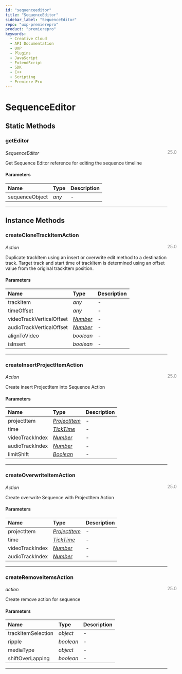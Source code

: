 ```yaml
---
id: "sequenceeditor"
title: "SequenceEditor"
sidebar_label: "SequenceEditor"
repo: "uxp-premierepro"
product: "premierepro"
keywords:
  - Creative Cloud
  - API Documentation
  - UXP
  - Plugins
  - JavaScript
  - ExtendScript
  - SDK
  - C++
  - Scripting
  - Premiere Pro
---
```


# SequenceEditor  

## Static Methods

### getEditor

<span class="minversion" style="display: block; margin-bottom: -1em; margin-left: 36em; float:left; opacity:0.5;">25.0</span>

*SequenceEditor*
  
Get Sequence Editor reference for editing the sequence timeline

#### Parameters

| Name | Type | Description |
| :------ | :------ | :------ |
| sequenceObject | *any* | - |

___

## Instance Methods

### createCloneTrackItemAction

<span class="minversion" style="display: block; margin-bottom: -1em; margin-left: 36em; float:left; opacity:0.5;">25.0</span>

*Action*
  
Duplicate trackItem using an insert or overwrite edit method to a destination track. Target track and start time of trackItem is determined using an offset value from the original trackItem position.

#### Parameters

| Name | Type | Description |
| :------ | :------ | :------ |
| trackItem | *any* | - |
| timeOffset | *any* | - |
| videoTrackVerticalOffset | [*Number*](/ppro_reference/classes/number/) | - |
| audioTrackVerticalOffset | [*Number*](/ppro_reference/classes/number/) | - |
| alignToVideo | *boolean* | - |
| isInsert | *boolean* | - |

___

### createInsertProjectItemAction

<span class="minversion" style="display: block; margin-bottom: -1em; margin-left: 36em; float:left; opacity:0.5;">25.0</span>

*Action*
  
Create insert ProjectItem into Sequence Action

#### Parameters

| Name | Type | Description |
| :------ | :------ | :------ |
| projectItem | [*ProjectItem*](/ppro_reference/classes/projectitem/) | - |
| time | [*TickTime*](/ppro_reference/classes/ticktime/) | - |
| videoTrackIndex | [*Number*](/ppro_reference/classes/number/) | - |
| audioTrackIndex | [*Number*](/ppro_reference/classes/number/) | - |
| limitShift | [*Boolean*](/ppro_reference/classes/boolean/) | - |

___

### createOverwriteItemAction

<span class="minversion" style="display: block; margin-bottom: -1em; margin-left: 36em; float:left; opacity:0.5;">25.0</span>

*Action*
  
Create overwrite Sequence with ProjectItem Action

#### Parameters

| Name | Type | Description |
| :------ | :------ | :------ |
| projectItem | [*ProjectItem*](/ppro_reference/classes/projectitem/) | - |
| time | [*TickTime*](/ppro_reference/classes/ticktime/) | - |
| videoTrackIndex | [*Number*](/ppro_reference/classes/number/) | - |
| audioTrackIndex | [*Number*](/ppro_reference/classes/number/) | - |

___

### createRemoveItemsAction

<span class="minversion" style="display: block; margin-bottom: -1em; margin-left: 36em; float:left; opacity:0.5;">25.0</span>

*action*
  
Create remove action for sequence

#### Parameters

| Name | Type | Description |
| :------ | :------ | :------ |
| trackItemSelection | *object* | - |
| ripple | *boolean* | - |
| mediaType | *object* | - |
| shiftOverLapping | *boolean* | - |

___
